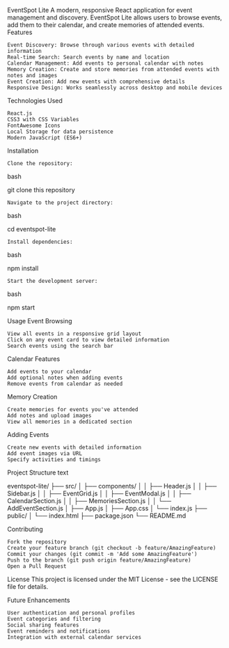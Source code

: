 EventSpot Lite
A modern, responsive React application for event management and discovery. EventSpot Lite allows users to browse events, add them to their calendar, and create memories of attended events.
Features

    Event Discovery: Browse through various events with detailed information
    Real-time Search: Search events by name and location
    Calendar Management: Add events to personal calendar with notes
    Memory Creation: Create and store memories from attended events with notes and images
    Event Creation: Add new events with comprehensive details
    Responsive Design: Works seamlessly across desktop and mobile devices

Technologies Used

    React.js
    CSS3 with CSS Variables
    FontAwesome Icons
    Local Storage for data persistence
    Modern JavaScript (ES6+)

Installation

    Clone the repository:

bash

git clone this repository

    Navigate to the project directory:

bash

cd eventspot-lite

    Install dependencies:

bash

npm install

    Start the development server:

bash

npm start

Usage
Event Browsing

    View all events in a responsive grid layout
    Click on any event card to view detailed information
    Search events using the search bar

Calendar Features

    Add events to your calendar
    Add optional notes when adding events
    Remove events from calendar as needed

Memory Creation

    Create memories for events you've attended
    Add notes and upload images
    View all memories in a dedicated section

Adding Events

    Create new events with detailed information
    Add event images via URL
    Specify activities and timings

Project Structure
text

eventspot-lite/
├── src/
│   ├── components/
│   │   ├── Header.js
│   │   ├── Sidebar.js
│   │   ├── EventGrid.js
│   │   ├── EventModal.js
│   │   ├── CalendarSection.js
│   │   ├── MemoriesSection.js
│   │   └── AddEventSection.js
│   ├── App.js
│   ├── App.css
│   └── index.js
├── public/
│   └── index.html
├── package.json
└── README.md

Contributing

    Fork the repository
    Create your feature branch (git checkout -b feature/AmazingFeature)
    Commit your changes (git commit -m 'Add some AmazingFeature')
    Push to the branch (git push origin feature/AmazingFeature)
    Open a Pull Request

License
This project is licensed under the MIT License - see the LICENSE file for details.

Future Enhancements

    User authentication and personal profiles
    Event categories and filtering
    Social sharing features
    Event reminders and notifications
    Integration with external calendar services
    
